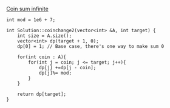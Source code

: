 [Coin sum infinite](https://www.scaler.com/academy/mentee-dashboard/class/43297/assignment/problems/319/?navref=cl_pb_nv_tb)



```
int mod = 1e6 + 7;

int Solution::coinchange2(vector<int> &A, int target) {
    int size = A.size();
    vector<int> dp(target + 1, 0);
    dp[0] = 1; // Base case, there's one way to make sum 0
    
    for(int coin : A){
        for(int j = coin; j <= target; j++){
            dp[j] +=dp[j - coin];
            dp[j]%= mod;
        }
    }

    return dp[target];
}


```
